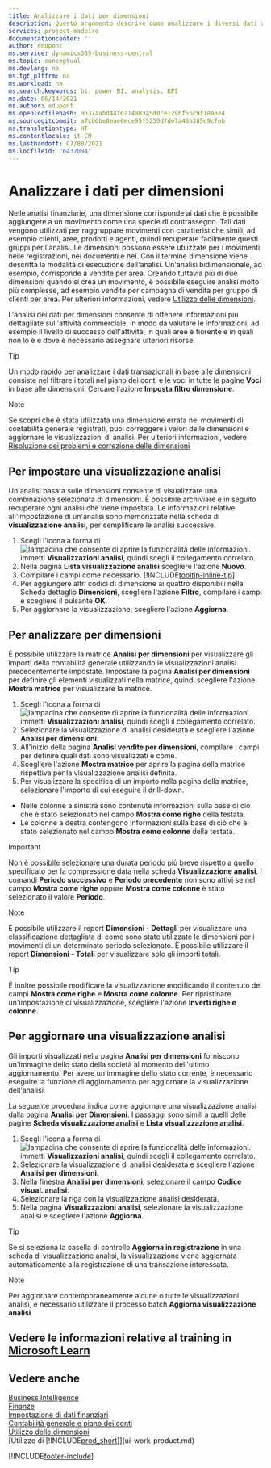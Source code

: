 ```yaml
---
title: Analizzare i dati per dimensioni
description: Questo argomento descrive come analizzare i diversi dati aziendali per dimensioni. Le dimensioni ti offrono una visione più approfondita della tua attività in modo da poter valutare le informazioni.
services: project-madeira
documentationcenter: ''
author: edupont
ms.service: dynamics365-business-central
ms.topic: conceptual
ms.devlang: na
ms.tgt_pltfrm: na
ms.workload: na
ms.search.keywords: bi, power BI, analysis, KPI
ms.date: 06/14/2021
ms.author: edupont
ms.openlocfilehash: 9637aabd44f0714983a5d0ce129bf5bc9f1eaee4
ms.sourcegitcommit: a7cb0be8eae6ece95f5259d7de7a48b385c9cfeb
ms.translationtype: HT
ms.contentlocale: it-CH
ms.lasthandoff: 07/08/2021
ms.locfileid: "6437094"
---
```

#  <a name="analyze-data-by-dimensions"></a>Analizzare i dati per dimensioni
Nelle analisi finanziarie, una dimensione corrisponde ai dati che è possibile aggiungere a un movimento come una specie di contrassegno. Tali dati vengono utilizzati per raggruppare movimenti con caratteristiche simili, ad esempio clienti, aree, prodotti e agenti, quindi recuperare facilmente questi gruppi per l'analisi. Le dimensioni possono essere utilizzate per i movimenti nelle registrazioni, nei documenti e nei. Con il termine dimensione viene descritta la modalità di esecuzione dell'analisi. Un'analisi bidimensionale, ad esempio, corrisponde a vendite per area. Creando tuttavia più di due dimensioni quando si crea un movimento, è possibile eseguire analisi molto più complesse, ad esempio vendite per campagna di vendita per gruppo di clienti per area. Per ulteriori informazioni, vedere [Utilizzo delle dimensioni](finance-dimensions.md).

L'analisi dei dati per dimensioni consente di ottenere informazioni più dettagliate sull'attività commerciale, in modo da valutare le informazioni, ad esempio il livello di successo dell'attività, in quali aree è fiorente e in quali non lo è e dove è necessario assegnare ulteriori risorse.

> [!TIP]
> Un modo rapido per analizzare i dati transazionali in base alle dimensioni consiste nel filtrare i totali nel piano dei conti e le voci in tutte le pagine **Voci** in base alle dimensioni. Cercare l'azione **Imposta filtro dimensione**.

> [!NOTE]
> Se scopri che è stata utilizzata una dimensione errata nei movimenti di contabilità generale registrati, puoi correggere i valori delle dimensioni e aggiornare le visualizzazioni di analisi. Per ulteriori informazioni, vedere [Risoluzione dei problemi e correzione delle dimensioni](finance-troubleshooting-correcting-dimensions.md#changing-dimension-assignments-after-posting)

## <a name="to-set-up-an-analysis-view"></a>Per impostare una visualizzazione analisi  
Un'analisi basata sulle dimensioni consente di visualizzare una combinazione selezionata di dimensioni. È possibile archiviare e in seguito recuperare ogni analisi che viene impostata. Le informazioni relative all'impostazione di un'analisi sono memorizzate nella scheda di **visualizzazione analisi**, per semplificare le analisi successive.  

1. Scegli l'icona a forma di ![lampadina che consente di aprire la funzionalità delle informazioni.](media/ui-search/search_small.png "Informazioni sull'operazione che si desidera eseguire") immetti **Visualizzazioni analisi**, quindi scegli il collegamento correlato.  
2. Nella pagina **Lista visualizzazione analisi** scegliere l'azione **Nuovo**.
3. Compilare i campi come necessario. [!INCLUDE[tooltip-inline-tip](includes/tooltip-inline-tip_md.md)]
4. Per aggiungere altri codici di dimensione ai quattro disponibili nella Scheda dettaglio **Dimensioni**, scegliere l'azione **Filtro**, compilare i campi e scegliere il pulsante **OK**.  
5. Per aggiornare la visualizzazione, scegliere l'azione **Aggiorna**.

## <a name="to-analyze-by-dimensions"></a>Per analizzare per dimensioni
È possibile utilizzare la matrice **Analisi per dimensioni** per visualizzare gli importi della contabilità generale utilizzando le visualizzazioni analisi precedentemente impostate. Impostare la pagina **Analisi per dimensioni** per definire gli elementi visualizzati nella matrice, quindi scegliere l'azione **Mostra matrice** per visualizzare la matrice.  

1. Scegli l'icona a forma di ![lampadina che consente di aprire la funzionalità delle informazioni.](media/ui-search/search_small.png "Informazioni sull'operazione che si desidera eseguire") immetti **Visualizzazioni analisi**, quindi scegli il collegamento correlato.  
2. Selezionare la visualizzazione di analisi desiderata e scegliere l'azione **Analisi per dimensioni**.
3. All'inizio della pagina **Analisi vendite per dimensioni**, compilare i campi per definire quali dati sono visualizzati e come.
4. Scegliere l'azione **Mostra matrice** per aprire la pagina della matrice rispettiva per la visualizzazione analisi definita.
5. Per visualizzare la specifica di un importo nella pagina della matrice, selezionare l'importo di cui eseguire il drill-down.  

- Nelle colonne a sinistra sono contenute informazioni sulla base di ciò che è stato selezionato nel campo **Mostra come righe** della testata.  
- Le colonne a destra contengono informazioni sulla base di ciò che è stato selezionato nel campo **Mostra come colonne** della testata.

> [!IMPORTANT]  
>   Non è possibile selezionare una durata periodo più breve rispetto a quello specificato per la compressione data nella scheda **Visualizzazione analisi**. I comandi **Periodo successivo** e **Periodo precedente** non sono attivi se nel campo **Mostra come righe** oppure **Mostra come colonne** è stato selezionato il valore **Periodo**.  

> [!NOTE]  
>   È possibile utilizzare il report **Dimensioni - Dettagli** per visualizzare una classificazione dettagliata di come sono state utilizzate le dimensioni per i movimenti di un determinato periodo selezionato. È possibile utilizzare il report **Dimensioni - Totali** per visualizzare solo gli importi totali.  

> [!TIP]  
>   È inoltre possibile modificare la visualizzazione modificando il contenuto dei campi **Mostra come righe** e **Mostra come colonne**. Per ripristinare un'impostazione di visualizzazione, scegliere l'azione **Inverti righe e colonne**.

## <a name="to-update-an-analysis-view"></a>Per aggiornare una visualizzazione analisi  
Gli importi visualizzati nella pagina **Analisi per dimensioni** forniscono un'immagine dello stato della società al momento dell'ultimo aggiornamento. Per avere un'immagine dello stato corrente, è necessario eseguire la funzione di aggiornamento per aggiornare la visualizzazione dell'analisi.

La seguente procedura indica come aggiornare una visualizzazione analisi dalla pagina **Analisi per Dimensioni**. I passaggi sono simili a quelli delle pagine **Scheda visualizzazione analisi** e **Lista visualizzazione analisi**.  

1. Scegli l'icona a forma di ![lampadina che consente di aprire la funzionalità delle informazioni.](media/ui-search/search_small.png "Informazioni sull'operazione che si desidera eseguire") immetti **Visualizzazioni analisi**, quindi scegli il collegamento correlato.
2. Selezionare la visualizzazione di analisi desiderata e scegliere l'azione **Analisi per dimensioni**.
2. Nella finestra **Analisi per dimensioni**, selezionare il campo **Codice visual. analisi**.  
3. Selezionare la riga con la visualizzazione analisi desiderata.  
4. Nella pagina **Visualizzazioni analisi**, selezionare la visualizzazione analisi e scegliere l'azione **Aggiorna**.  

> [!TIP]  
>   Se si seleziona la casella di controllo **Aggiorna in registrazione** in una scheda di visualizzazione analisi, la visualizzazione viene aggiornata automaticamente alla registrazione di una transazione interessata.

> [!NOTE]  
>   Per aggiornare contemporaneamente alcune o tutte le visualizzazioni analisi, è necessario utilizzare il processo batch **Aggiorna visualizzazione analisi**.  

## <a name="see-related-training-at-microsoft-learn"></a>Vedere le informazioni relative al training in [Microsoft Learn](/learn/modules/dimensions-financial-reports-dynamics-365-business-central/index)

## <a name="see-also"></a>Vedere anche
[Business Intelligence](bi.md)  
[Finanze](finance.md)  
[Impostazione di dati finanziari](finance-setup-finance.md)  
[Contabilità generale e piano dei conti](finance-general-ledger.md)  
[Utilizzo delle dimensioni](finance-dimensions.md)  
[Utilizzo di [!INCLUDE[prod_short](includes/prod_short.md)]](ui-work-product.md)  


[!INCLUDE[footer-include](includes/footer-banner.md)]